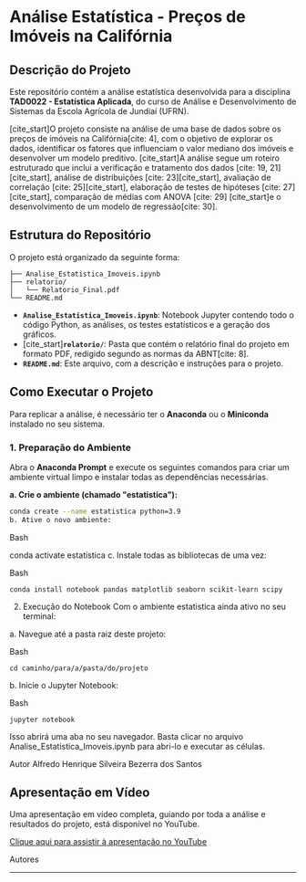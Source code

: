 # Análise Estatística - Preços de Imóveis na Califórnia

## Descrição do Projeto

Este repositório contém a análise estatística desenvolvida para a disciplina **TAD0022 - Estatística Aplicada**, do curso de Análise e Desenvolvimento de Sistemas da Escola Agrícola de Jundiaí (UFRN).

[cite_start]O projeto consiste na análise de uma base de dados sobre os preços de imóveis na Califórnia[cite: 4], com o objetivo de explorar os dados, identificar os fatores que influenciam o valor mediano dos imóveis e desenvolver um modelo preditivo. [cite_start]A análise segue um roteiro estruturado que inclui a verificação e tratamento dos dados [cite: 19, 21][cite_start], análise de distribuições [cite: 23][cite_start], avaliação de correlação [cite: 25][cite_start], elaboração de testes de hipóteses [cite: 27][cite_start], comparação de médias com ANOVA [cite: 29] [cite_start]e o desenvolvimento de um modelo de regressão[cite: 30].

## Estrutura do Repositório

O projeto está organizado da seguinte forma:
```
├── Analise_Estatistica_Imoveis.ipynb
├── relatorio/
│   └── Relatorio_Final.pdf
└── README.md
```
* **`Analise_Estatistica_Imoveis.ipynb`**: Notebook Jupyter contendo todo o código Python, as análises, os testes estatísticos e a geração dos gráficos.
* [cite_start]**`relatorio/`**: Pasta que contém o relatório final do projeto em formato PDF, redigido segundo as normas da ABNT[cite: 8].
* **`README.md`**: Este arquivo, com a descrição e instruções para o projeto.

## Como Executar o Projeto

Para replicar a análise, é necessário ter o **Anaconda** ou o **Miniconda** instalado no seu sistema.

### 1. Preparação do Ambiente

Abra o **Anaconda Prompt** e execute os seguintes comandos para criar um ambiente virtual limpo e instalar todas as dependências necessárias.

**a. Crie o ambiente (chamado "estatistica"):**
```bash
conda create --name estatistica python=3.9
b. Ative o novo ambiente:
```
Bash

conda activate estatistica
c. Instale todas as bibliotecas de uma vez:

Bash
```
conda install notebook pandas matplotlib seaborn scikit-learn scipy

```
2. Execução do Notebook
Com o ambiente estatistica ainda ativo no seu terminal:

a. Navegue até a pasta raiz deste projeto:

Bash
```
cd caminho/para/a/pasta/do/projeto
```
b. Inicie o Jupyter Notebook:

Bash
```
jupyter notebook
```
Isso abrirá uma aba no seu navegador. Basta clicar no arquivo Analise_Estatistica_Imoveis.ipynb para abri-lo e executar as células.

Autor
Alfredo Henrique Silveira Bezerra dos Santos

## Apresentação em Vídeo
Uma apresentação em vídeo completa, guiando por toda a análise e resultados do projeto, está disponível no YouTube.

[Clique aqui para assistir à apresentação no YouTube](https://www.youtube.com/watch?v=VnC0YGGu2O0)

Autores



---
